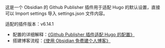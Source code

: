 这是一个 Obsidian 的 Github Publisher 插件用于适配 Hugo 的默认设置，直接可以 Import settings 导入 settings.json 文件内容。

适配的插件版本：v6.14.1

- 配置的详细解释：[《Github Publisher 插件适配 Hugo 的配置》](https://www.printlove.cn/github-publisher-hugo/)
- 搭建博客流程：[《使用 Obsidian 免费建个人博客》](https://www.printlove.cn/obsidian-blog/)
